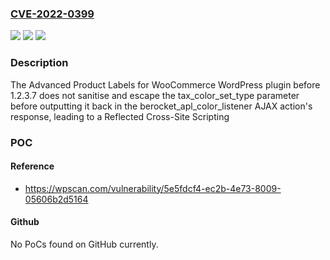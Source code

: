 ### [CVE-2022-0399](https://cve.mitre.org/cgi-bin/cvename.cgi?name=CVE-2022-0399)
![](https://img.shields.io/static/v1?label=Product&message=Advanced%20Product%20Labels%20for%20WooCommerce&color=blue)
![](https://img.shields.io/static/v1?label=Version&message=1.2.3.7%3C%201.2.3.7%20&color=brighgreen)
![](https://img.shields.io/static/v1?label=Vulnerability&message=CWE-79%20Cross-site%20Scripting%20(XSS)&color=brighgreen)

### Description

The Advanced Product Labels for WooCommerce WordPress plugin before 1.2.3.7 does not sanitise and escape the tax_color_set_type parameter before outputting it back in the berocket_apl_color_listener AJAX action's response, leading to a Reflected Cross-Site Scripting

### POC

#### Reference
- https://wpscan.com/vulnerability/5e5fdcf4-ec2b-4e73-8009-05606b2d5164

#### Github
No PoCs found on GitHub currently.

